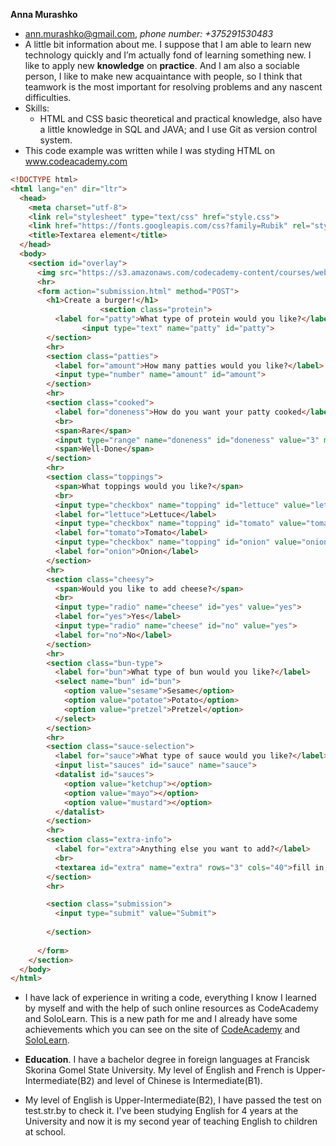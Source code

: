 __Anna Murashko__
* ann.murashko@gmail.com, _phone number: +375291530483_
* A little bit information about me. I suppose that I am able to learn new technology quickly and I’m actually fond of learning something new. I like to apply new __knowledge__ on __practice__. And I am also a sociable person, I like to make new acquaintance with people, so I think that teamwork is the most important for resolving problems and any nascent difficulties.
* Skills: 
  - HTML and CSS basic theoretical and practical knowledge, also have a little knowledge in SQL and JAVA; and I use Git as version control system.
* This code example was written while I was styding HTML on www.codeacademy.com 
```html
<!DOCTYPE html>
<html lang="en" dir="ltr">
  <head>
    <meta charset="utf-8">
    <link rel="stylesheet" type="text/css" href="style.css">
    <link href="https://fonts.googleapis.com/css?family=Rubik" rel="stylesheet">
    <title>Textarea element</title>
  </head>
  <body>
    <section id="overlay">
      <img src="https://s3.amazonaws.com/codecademy-content/courses/web-101/unit-6/htmlcss1-img_burger-logo.svg" alt="Davie's Burgers Logo" id="logo">
      <hr>
      <form action="submission.html" method="POST">
        <h1>Create a burger!</h1>
					<section class="protein">
          <label for="patty">What type of protein would you like?</label>
    			<input type="text" name="patty" id="patty">
        </section>
        <hr>
        <section class="patties">
          <label for="amount">How many patties would you like?</label>
          <input type="number" name="amount" id="amount">
        </section>
        <hr>
        <section class="cooked">
          <label for="doneness">How do you want your patty cooked</label>
          <br>
          <span>Rare</span>
          <input type="range" name="doneness" id="doneness" value="3" min="1" max="5">
          <span>Well-Done</span>
        </section>
        <hr>
        <section class="toppings">
          <span>What toppings would you like?</span>
          <br>
          <input type="checkbox" name="topping" id="lettuce" value="lettuce">
          <label for="lettuce">Lettuce</label>
          <input type="checkbox" name="topping" id="tomato" value="tomato">
          <label for="tomato">Tomato</label>
          <input type="checkbox" name="topping" id="onion" value="onion">
          <label for="onion">Onion</label>
        </section>
        <hr>
        <section class="cheesy">
          <span>Would you like to add cheese?</span>
          <br>
          <input type="radio" name="cheese" id="yes" value="yes">
          <label for="yes">Yes</label>
          <input type="radio" name="cheese" id="no" value="yes">
          <label for="no">No</label>
        </section>
        <hr>
        <section class="bun-type">
          <label for="bun">What type of bun would you like?</label>
          <select name="bun" id="bun">
            <option value="sesame">Sesame</option>
            <option value="potatoe">Potato</option>
            <option value="pretzel">Pretzel</option>
          </select>
        </section>
        <hr>
        <section class="sauce-selection">
          <label for="sauce">What type of sauce would you like?</label>
          <input list="sauces" id="sauce" name="sauce">
          <datalist id="sauces">
            <option value="ketchup"></option>
            <option value="mayo"></option>
            <option value="mustard"></option>
          </datalist>
        </section>
        <hr>
        <section class="extra-info">
          <label for="extra">Anything else you want to add?</label>
          <br>
          <textarea id="extra" name="extra" rows="3" cols="40">fill in, dude</textarea>
        </section>
        <hr>

        <section class="submission">
          <input type="submit" value="Submit">
          
        </section>
        
      </form>
    </section>
  </body>
</html>
```

* I have lack of experience in writing a code, everything I know I learned by myself and with the help of such online resources as CodeAcademy and SoloLearn. This is a new path for me and I already have some achievements which you can see on the site of [CodeAcademy](https://www.codeacademy.com/users/minalanim/achievements) and [SoloLearn](https://www.sololearn.com/Profile/1548862). 

* __Education__. I have a bachelor degree in foreign languages at Francisk Skorina Gomel State University. My level of English and French is Upper-Intermediate(B2) and level of Chinese is Intermediate(B1).
* My level of English is Upper-Intermediate(B2), I have passed the test on test.str.by to check it. I've been studying English for 4 years at the University and now it is my second year of teaching English to children at school.
